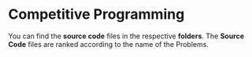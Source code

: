 # Competitive Programming
You can find the **source code** files in the respective **folders**. The **Source Code** files are ranked according to the name of the Problems.
